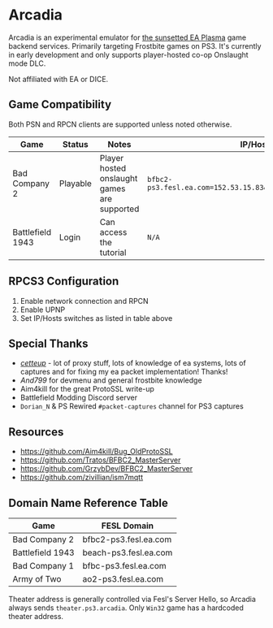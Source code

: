 # Arcadia

Arcadia is an experimental emulator for [the sunsetted EA Plasma](http://web.archive.org/web/20240506160521/https://www.ea.com/games/battlefield/legacy-sunset) game backend services. Primarily targeting Frostbite games on PS3. 
It's currently in early development and only supports player-hosted co-op Onslaught mode DLC. 

Not affiliated with EA or DICE.

## Game Compatibility

Both PSN and RPCN clients are supported unless noted otherwise.

Game             |   Status | Notes | IP/Hosts switches
-----------------| ------   | ----- | ----
Bad Company 2    | Playable | Player hosted onslaught games are supported | `bfbc2-ps3.fesl.ea.com=152.53.15.83&&theater.ps3.arcadia=152.53.15.83`
Battlefield 1943 | Login    | Can access the tutorial | `N/A`

## RPCS3 Configuration

1. Enable network connection and RPCN
1. Enable UPNP
1. Set IP/Hosts switches as listed in table above

## Special Thanks

* *[cetteup](https://github.com/cetteup)* - lot of proxy stuff, lots of knowledge of ea systems, lots of captures and for fixing my ea packet implementation! Thanks! 
* *And799* for devmenu and general frostbite knowledge
* Aim4kill for the great ProtoSSL write-up
* Battlefield Modding Discord server
* `Dorian_N` & PS Rewired `#packet-captures` channel for PS3 captures

## Resources

* https://github.com/Aim4kill/Bug_OldProtoSSL
* https://github.com/Tratos/BFBC2_MasterServer
* https://github.com/GrzybDev/BFBC2_MasterServer
* https://github.com/zivillian/ism7mqtt

## Domain Name Reference Table

Game             | FESL Domain
-----------------| ------   
Bad Company 2    | bfbc2-ps3.fesl.ea.com
Battlefield 1943 | beach-ps3.fesl.ea.com
Bad Company 1    | bfbc-ps3.fesl.ea.com
Army of Two      | ao2-ps3.fesl.ea.com

Theater address is generally controlled via Fesl's Server Hello, so Arcadia always sends `theater.ps3.arcadia`. Only `Win32` game has a hardcoded theater address. 